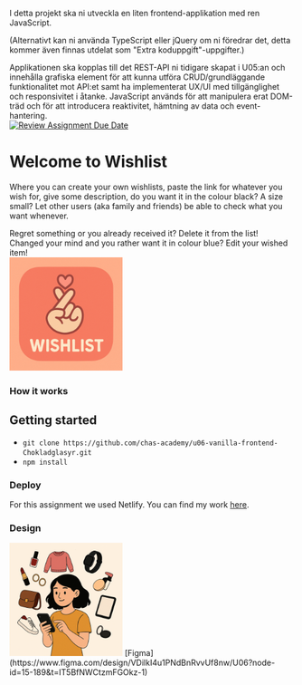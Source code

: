 I detta projekt ska ni utveckla en liten frontend-applikation med ren JavaScript. 

(Alternativt kan ni använda TypeScript eller jQuery om ni föredrar det, detta kommer även finnas utdelat som "Extra koduppgift"-uppgifter.)

Applikationen ska kopplas till det REST-API ni tidigare skapat i U05:an och innehålla grafiska element för att kunna utföra CRUD/grundläggande funktionalitet mot API:et samt ha implementerat UX/UI med tillgänglighet och responsivitet i åtanke. JavaScript används för att manipulera erat DOM-träd och för att introducera reaktivitet, hämtning av data och event-hantering.  
[![Review Assignment Due Date](https://classroom.github.com/assets/deadline-readme-button-22041afd0340ce965d47ae6ef1cefeee28c7c493a6346c4f15d667ab976d596c.svg)](https://classroom.github.com/a/jvJQvZ5i)   
  
# Welcome to Wishlist
Where you can create your own wishlists, paste the link for whatever you wish for, give some description, do you want it in the colour black? A size small? 
Let other users (aka family and friends) be able to check what you want whenever. 

Regret something or you already received it? Delete it from the list! Changed your mind and you rather want it in colour blue? Edit your wished item!   
<img src="/assets/wishlist.logo.png" width="200px">  

### How it works

## Getting started
+ ```git clone https://github.com/chas-academy/u06-vanilla-frontend-Chokladglasyr.git ```
+ ``` npm install ```


### Deploy  
For this assignment we used Netlify. You can find my work [here]().

### Design
<img src="/assets/wishlist.png" width="200px">  
[Figma](https://www.figma.com/design/VDilkI4u1PNdBnRvvUf8nw/U06?node-id=15-189&t=IT5BfNWCtzmFGOkz-1)
